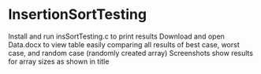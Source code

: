 # InsertionSortTesting
Install and run insSortTesting.c to print results
Download and open Data.docx to view table easily comparing all results of best case, worst case, and random case (randomly created array)
Screenshots show results for array sizes as shown in title
